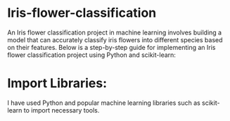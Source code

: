 # Iris-flower-classification
An Iris flower classification project in machine learning involves building a model that can accurately classify iris flowers into different species based on their features. Below is a step-by-step guide for implementing an Iris flower classification project using Python and scikit-learn:
# Import Libraries:
I have used Python and popular machine learning libraries such as scikit-learn to import necessary tools.
